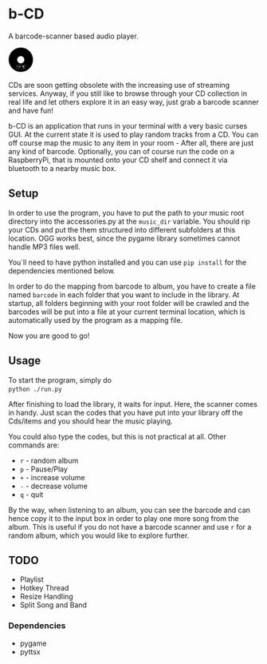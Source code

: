 # b-CD
A barcode-scanner based audio player.

<img src="b-cd_logo.png" alt="Logo" style="width: 50px;"/>

CDs are soon getting obsolete with the increasing use of streaming services. Anyway, if you still like to browse through your CD collection in real life and let others explore it in an easy way, just grab a barcode scanner and have fun!

b-CD is an application that runs in your terminal with a very basic curses GUI. At the current state it is used to play random tracks from a CD. You can off course map the music to any item in your room - After all, there are just any kind of barcode. Optionally, you can of course run the code on a RaspberryPi, that is mounted onto your CD shelf and connect it via bluetooth to a nearby music box.

## Setup
In order to use the program, you have to put the path to your music root directory into the accessories.py at the `music_dir` variable. You should rip your CDs and put the them structured into different subfolders at this location. OGG works best, since the pygame library sometimes cannot handle MP3 files well.

You\`ll need to have python installed and you can use `pip install` for the dependencies mentioned below.

In order to do the mapping from barcode to album, you have to create a file named `barcode` in each folder that you want to include in the library. At startup, all folders beginning with your root folder will be crawled and the barcodes will be put into a file at your current terminal location, which is automatically used by the program as a mapping file.

Now you are good to go!

## Usage
To start the program, simply do <br>
`python ./run.py`

After finishing to load the library, it waits for input. Here, the scanner comes in handy. Just scan the codes that you have put into your library off the Cds/items and you should hear the music playing.

You could also type the codes, but this is not practical at all. Other commands are:
* `r` - random album
* `p` - Pause/Play
* `+` - increase volume
* `-` - decrease volume
* `q` - quit

By the way, when listening to an album, you can see the barcode and can hence copy it to the input box in order to play one more song from the album. This is useful if you do not have a barcode scanner and use `r` for a random album, which you would like to explore further.
## TODO
- Playlist
- Hotkey Thread
- Resize Handling
- Split Song and Band

### Dependencies
- pygame
- pyttsx
